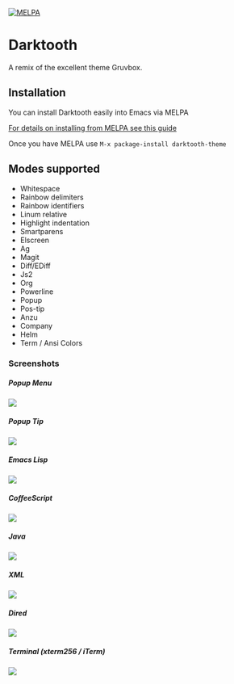 [![MELPA](http://melpa.org/packages/darktooth-theme-badge.svg)](http://melpa.org/#/darktooth-theme)

# Darktooth

A remix of the excellent theme Gruvbox.

## Installation

You can install Darktooth easily into Emacs via MELPA

[For details on installing from MELPA see this guide](http://melpa.org/#/getting-started)

Once you have MELPA use `M-x package-install darktooth-theme`

## Modes supported

- Whitespace
- Rainbow delimiters
- Rainbow identifiers
- Linum relative
- Highlight indentation
- Smartparens
- Elscreen
- Ag
- Magit
- Diff/EDiff
- Js2
- Org
- Powerline
- Popup
- Pos-tip
- Anzu
- Company
- Helm
- Term / Ansi Colors

### Screenshots

##### Popup Menu

![](darktooth-popup-menu.png)

##### Popup Tip

![](darktooth-popup-tip.png)

##### Emacs Lisp

![](darktooth-emacslisp.png)

##### CoffeeScript

![](darktooth-coffee.png)

##### Java

![](darktooth-java.png)

##### XML

![](darktooth-xml.png)

##### Dired

![](darktooth-dired.png)

##### Terminal (xterm256 / iTerm)

![](darktooth-terminal.png)
